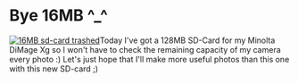 # Bye 16MB ^_^

<a href="http://weblog.zerokspot.com/wp-content/bye16mb.jpg" class="left" title="Bigger version"><img alt="16MB sd-card trashed" src="http://weblog.zerokspot.com/wp-content/bye16mb-log.jpg"/></a>Today I've got a 128MB SD-Card for my Minolta DiMage Xg so I won't have to check the remaining capacity of my camera every photo :) Let's just hope that I'll make more useful photos than this one with this new SD-card ;)